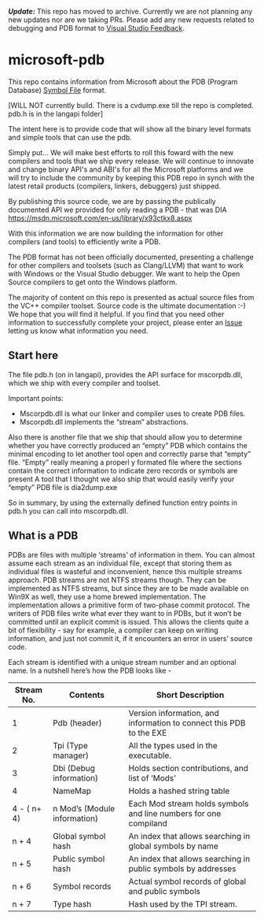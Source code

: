 ***Update:*** This repo has moved to archive. Currently we are not planning any new updates nor are we taking PRs.  Please add any new requests related to debugging and PDB format to [Visual Studio Feedback](https://developercommunity.visualstudio.com/home).

# microsoft-pdb
This repo contains information from Microsoft about the PDB (Program Database) 
[Symbol File](https://msdn.microsoft.com/en-us/library/windows/desktop/aa363368(v=vs.85).aspx) format.

[WILL NOT currently build. There is a cvdump.exe till the repo is completed.  pdb.h is in the langapi folder]

The intent here is to provide code that will show all the binary level formats and simple tools that can use the pdb.

Simply put... We will make best efforts to roll this foward with the new compilers and tools that we ship every release. We will continue to innovate and change binary API's and ABI's for all the Microsoft platforms and we will try to include the community by keeping this PDB repo in synch with the latest retail products (compilers, linkers, debuggers) just shipped.  

By publishing this source code, we are by passing the publically documented API we provided for only reading a PDB - that was DIA
https://msdn.microsoft.com/en-us/library/x93ctkx8.aspx 

With this information we are now building the information for other compilers (and tools) to efficiently write a PDB. 

The PDB format has not been officially documented, presenting a challenge for other compilers and
toolsets (such as Clang/LLVM) that want to work with Windows or the Visual Studio debugger. We want
to help the Open Source compilers to get onto the Windows platform.
 
The majority of content on this repo is presented as actual source files from the VC++ compiler 
toolset. Source code is the ultimate documentation :-) We hope that you will find it helpful. If you 
find that you need other information to successfully complete your project, please enter an
[Issue](https://github.com/microsoft/microsoft-pdb/issues) letting us know what information you need.

## Start here
The file pdb.h (on in langapi), provides the API surface for mscorpdb.dll, which we ship with every compiler and toolset.

Important points:
 - Mscorpdb.dll is what our linker and compiler uses to create PDB files.
 - Mscorpdb.dll implements the “stream” abstractions.

Also there is another file that we ship that should allow you to determine whether you have correctly produced an “empty” PDB which contains the minimal encoding to let another tool open and correctly parse that “empty” file.  “Empty” really meaning a properl
y formated file where the sections contain the correct information to indicate zero records or symbols are present
A tool that I thought we also ship that would easily verify your “empty” PDB file is dia2dump.exe

So in summary, by using the externally defined function entry points in pdb.h you can call into mscorpdb.dll.

## What is a PDB
PDBs are files with multiple ‘streams’ of information in them. You can almost assume each stream as an individual file, except that storing them as individual files is wasteful and inconvenient, hence this multiple streams approach. PDB streams are not NTFS streams though. They can be implemented as NTFS streams, but since they are to be made available on Win9X as well, they use a home brewed implementation. The implementation allows a primitive form of two-phase commit protocol. The writers of PDB files write what ever they want to in PDBs, but it won’t be committed until an explicit commit is issued. This allows the clients quite a bit of flexibility - say for example, a compiler can keep on writing information, and just not commit it, if it encounters an error in users’ source code.

Each stream is identified with a unique stream number and an optional name. In a nutshell here’s how the PDB looks like -
	
| Stream No.      | Contents                        | Short Description
|-----------------|---------------------------------|-------------------
| 1               | Pdb (header)	                | Version information, and information to connect this PDB to the EXE
| 2	              | Tpi (Type manager)	            | All the types used in the executable.
| 3	              | Dbi (Debug information)	        | Holds section contributions, and list of ‘Mods’
| 4	              | NameMap	                        | Holds a hashed string table
| 4 - ( n+ 4)     | n Mod’s (Module information)	| Each Mod stream holds symbols and line numbers for one compiland
| n + 4	          | Global symbol hash	            | An index that allows searching in global symbols by name
| n + 5	          | Public symbol hash	            | An index that allows searching in public symbols by addresses
| n + 6	          | Symbol records	                | Actual symbol records of global and public symbols
| n + 7           | Type hash	                    | Hash used by the TPI stream.
